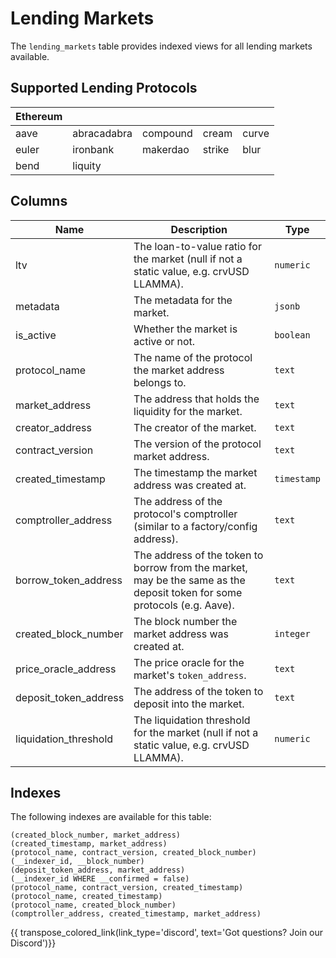 # Lending Markets

The `lending_markets` table provides indexed views for all lending markets available.

## Supported Lending Protocols
| Ethereum | | | | |
| --------- | --------- | --------- | --------- | --------- |
| aave | abracadabra | compound | cream | curve |
| euler | ironbank | makerdao | strike | blur |
| bend | liquity |  |  |  |

## Columns
| Name                | Description                                                                 | Type        |
| --------- | --------- | --------------------------------------------------------------------------- |
| ltv | The loan-to-value ratio for the market (null if not a static value, e.g. crvUSD LLAMMA). | `numeric` |
| metadata | The metadata for the market. | `jsonb` |
| is_active | Whether the market is active or not. | `boolean` |
| protocol_name | The name of the protocol the market address belongs to. | `text` |
| market_address | The address that holds the liquidity for the market. | `text` |
| creator_address | The creator of the market. | `text` |
| contract_version | The version of the protocol market address. | `text` |
| created_timestamp | The timestamp the market address was created at. | `timestamp` |
| comptroller_address | The address of the protocol's comptroller (similar to a factory/config address). | `text` |
| borrow_token_address | The address of the token to borrow from the market, may be the same as the deposit token for some protocols (e.g. Aave). | `text` |
| created_block_number | The block number the market address was created at. | `integer` |
| price_oracle_address | The price oracle for the market's `token_address`. | `text` |
| deposit_token_address | The address of the token to deposit into the market. | `text` |
| liquidation_threshold | The liquidation threshold for the market (null if not a static value, e.g. crvUSD LLAMMA). | `numeric` |

## Indexes
The following indexes are available for this table:

```
(created_block_number, market_address)
(created_timestamp, market_address)
(protocol_name, contract_version, created_block_number)
(__indexer_id, __block_number)
(deposit_token_address, market_address)
(__indexer_id WHERE __confirmed = false)
(protocol_name, contract_version, created_timestamp)
(protocol_name, created_timestamp)
(protocol_name, created_block_number)
(comptroller_address, created_timestamp, market_address)
```

{{ transpose_colored_link(link_type='discord', text='Got questions?  Join our Discord')}}